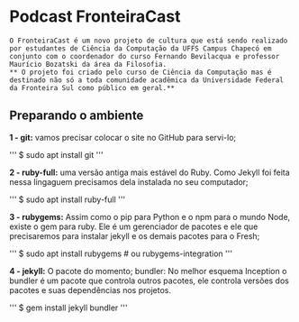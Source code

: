 
# **Podcast FronteiraCast**

    O FronteiraCast é um novo projeto de cultura que está sendo realizado por estudantes de Ciência da Computação da UFFS Campus Chapecó em conjunto com o coordenador do curso Fernando Bevilacqua e professor Maurício Bozatski da área da Filosofia. 
    ** O projeto foi criado pelo curso de Ciência da Computação mas é destinado não só a toda comunidade acadêmica da Universidade Federal da Fronteira Sul como público em geral.**



## **Preparando o ambiente**


**1 - git:** vamos precisar colocar o site no GitHub para servi-lo;

'''
$ sudo apt install git
'''

**2 - ruby-full:** uma versão antiga mais estável do Ruby. Como Jekyll foi feita nessa lingaguem precisamos dela instalada no seu computador;

'''
$ sudo apt install ruby-full
'''

**3 - rubygems:** Assim como o pip para Python e o npm para o mundo Node, existe o gem para ruby. Ele é um gerenciador de pacotes e ele que precisaremos para instalar jekyll e os demais pacotes para o Fresh;

'''
$ sudo apt install rubygems       # ou rubygems-integration
'''

**4 - jekyll:** O pacote do momento;
bundler: No melhor esquema Inception o bundler é um pacote que controla outros pacotes, ele controla versões dos pacotes e suas dependências nos projetos.

'''
$ gem install jekyll bundler
'''


